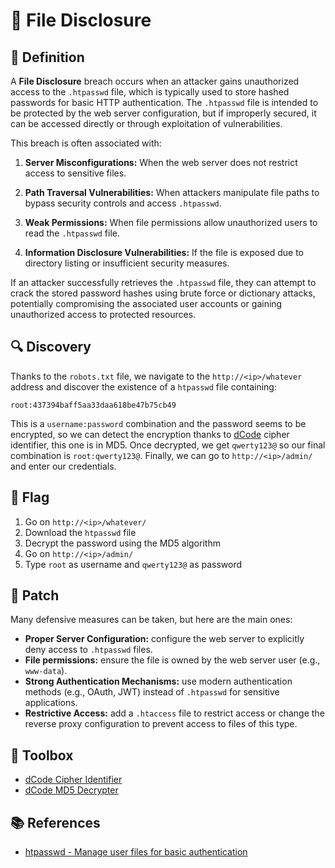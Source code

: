 # 📁 File Disclosure

## 📖 Definition

A **File Disclosure** breach occurs when an attacker gains unauthorized access to the `.htpasswd` file, which is typically used to store hashed passwords for basic HTTP authentication. The `.htpasswd` file is intended to be protected by the web server configuration, but if improperly secured, it can be accessed directly or through exploitation of vulnerabilities.

This breach is often associated with:

1. **Server Misconfigurations:** When the web server does not restrict access to sensitive files.

2. **Path Traversal Vulnerabilities:** When attackers manipulate file paths to bypass security controls and access `.htpasswd`.

3. **Weak Permissions:** When file permissions allow unauthorized users to read the `.htpasswd` file.

4. **Information Disclosure Vulnerabilities:** If the file is exposed due to directory listing or insufficient security measures.

If an attacker successfully retrieves the `.htpasswd` file, they can attempt to crack the stored password hashes using brute force or dictionary attacks, potentially compromising the associated user accounts or gaining unauthorized access to protected resources.

## 🔍 Discovery

Thanks to the `robots.txt` file, we navigate to the `http://<ip>/whatever` address and discover the existence of a `htpasswd` file containing: 

```Text
root:437394baff5aa33daa618be47b75cb49
```

This is a `username:password` combination and the password seems to be encrypted, so we can detect the encryption thanks to [dCode](https://www.dcode.fr/cipher-identifier) cipher identifier, this one is in MD5. Once decrypted, we get `qwerty123@` so our final combination is `root:qwerty123@`. Finally, we can go to `http://<ip>/admin/` and enter our credentials.

## 🏁 Flag

1. Go on `http://<ip>/whatever/`
2. Download the `htpasswd` file
3. Decrypt the password using the MD5 algorithm
4. Go on `http://<ip>/admin/`
5. Type `root` as username and `qwerty123@` as password

## 🔧 Patch

Many defensive measures can be taken, but here are the main ones:

- **Proper Server Configuration:** configure the web server to explicitly deny access to `.htpasswd` files.
- **File permissions:** ensure the file is owned by the web server user (e.g., `www-data`).
- **Strong Authentication Mechanisms:** use modern authentication methods (e.g., OAuth, JWT) instead of `.htpasswd` for sensitive applications.
- **Restrictive Access:** add a `.htaccess` file to restrict access or change the reverse proxy configuration to prevent access to files of this type.

## 🧰 Toolbox

- [dCode Cipher Identifier](https://www.dcode.fr/cipher-identifier)
- [dCode MD5 Decrypter](https://www.dcode.fr/md5-hash)

## 📚 References

- [htpasswd - Manage user files for basic authentication](https://httpd.apache.org/docs/2.4/programs/htpasswd.html)